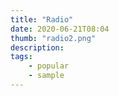 ```yaml
---
title: "Radio"
date: 2020-06-21T08:04
thumb: "radio2.png"
description:
tags: 
    - popular
    - sample
---
```


